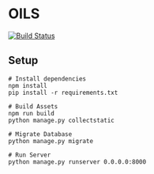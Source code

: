 # OILS

[![Build Status](https://travis-ci.org/9gix/oils.svg?branch=master)](https://travis-ci.org/9gix/oils)

## Setup

    # Install dependencies
    npm install
    pip install -r requirements.txt

    # Build Assets
    npm run build
    python manage.py collectstatic

    # Migrate Database
    python manage.py migrate

    # Run Server
    python manage.py runserver 0.0.0.0:8000
